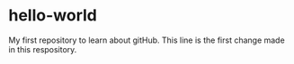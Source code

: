 # hello-world
My first repository to learn about gitHub.
This line is the first change made in this respository. 
